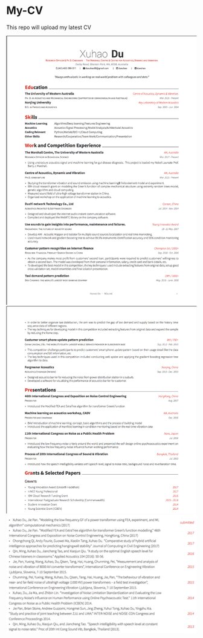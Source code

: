 # My-CV
This repo will upload my latest CV

![alt text](https://github.com/duxuhao/My-CV/blob/master/resume1.png)
![alt text](https://github.com/duxuhao/My-CV/blob/master/resume2.png)
![alt text](https://github.com/duxuhao/My-CV/blob/master/resume3.png)
